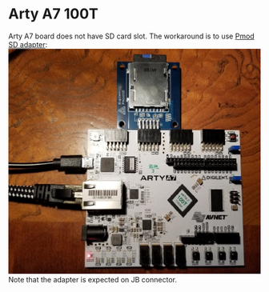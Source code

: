 # Arty A7 100T
Arty A7 board does not have SD card slot.
The workaround is to use [Pmod SD adapter](https://digilent.com/shop/pmod-sd-full-sized-sd-card-slot/):
![Arty A7 100T](arty-a7-100t.jpg)
Note that the adapter is expected on JB connector.